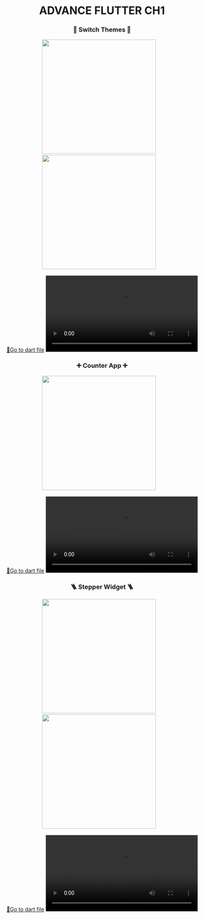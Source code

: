 <h1 align="center">ADVANCE FLUTTER CH1</h1>

<h3 align="center">🌅 Switch Themes 🌃</h3>
<p align="center">
  <img src='https://github.com/Aayush141105/Adv_Flutter_Ch1/assets/133498952/6fd8821e-72e1-4ef9-897d-2639a1e794c0' width = 300>&nbsp;&nbsp;&nbsp;&nbsp;
  <img src='https://github.com/Aayush141105/Adv_Flutter_Ch1/assets/133498952/511ddc0b-0b18-4236-8455-609edced56f2' width = 300>&nbsp;&nbsp;&nbsp;&nbsp;

  <div align="center">
    <a href="https://github.com/Aayush141105/Adv_Flutter_Ch1/tree/master/lib/Theme%20Change">🔗Go to dart file</a>

<video src="https://github.com/Aayush141105/Adv_Flutter_Ch1/assets/133498952/1169695b-134a-4bc3-b75f-610945502dfe" width="400">
  </div>
</p>
<h3 align="center">➕ Counter App ➕</h3>
<p align="center">
  <img src='https://github.com/Aayush141105/Adv_Flutter_Ch1/assets/133498952/0f22af94-563d-41a7-aa2b-597b8aaa3a5d' width = 300>&nbsp;&nbsp;&nbsp;&nbsp;

  <div align="center">
    <a href="https://github.com/Aayush141105/Adv_Flutter_Ch1/tree/master/lib/Counter%20App">🔗Go to dart file</a>

<video src="https://github.com/Aayush141105/Adv_Flutter_Ch1/assets/133498952/39891868-85c1-499a-9b7a-8cae37f96dd5" width="400">
  </div>
</p>

<h3 align="center">🪜 Stepper Widget 🪜</h3>
<p align="center">
  <img src='https://github.com/Aayush014/Adv_Flutter_Ch1/assets/133498952/3a6bf540-b362-403d-9ef7-f14f03f40e58' width = 300>&nbsp;&nbsp;&nbsp;&nbsp;
  <img src='https://github.com/Aayush014/Adv_Flutter_Ch1/assets/133498952/c520d90e-f8ba-4d7b-9d6c-dabe0827f923' width = 300>&nbsp;&nbsp;&nbsp;&nbsp;

  <div align="center">
    <a href="https://github.com/Aayush014/Adv_Flutter_Ch1/tree/master/lib/Stepper%20App">🔗Go to dart file</a>

<video src="https://github.com/Aayush014/Adv_Flutter_Ch1/assets/133498952/cd07f24a-a97b-4558-9921-0150f37f7bc8" width="400">
<video src="https://github.com/Aayush014/Adv_Flutter_Ch1/assets/133498952/8582b28d-3d32-4a68-a261-51a00a345fc6" width="400">
  </div>
</p>
